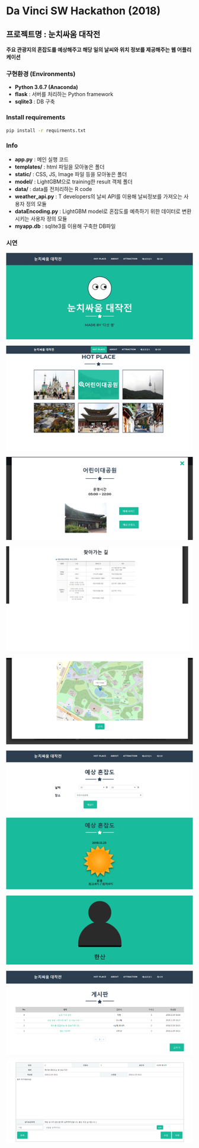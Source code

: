 

# Da Vinci SW Hackathon (2018)



## 프로젝트명 : 눈치싸움 대작전

**주요 관광지의 혼잡도를 예상해주고 해당 일의 날씨와 위치 정보를 제공해주는 웹 어플리케이션**



### 구현환경 (Environments)

- **Python 3.6.7 (Anaconda)**
- **flask** : 서버를 처리하는 Python framework
- **sqlite3** : DB 구축



### Install requirements

```cmd
pip install -r requirments.txt
```



### Info

- **app.py** : 메인 실행 코드
- **templates/** : html 파일을 모아놓은 폴더
- **static/** : CSS, JS, Image 파일 등을 모아놓은 폴더
- **model/** : LightGBM으로 training한 result 객체 폴더
- **data/** : data를 전처리하는 R code
- **weather_api.py** : T developers의 날씨 API를 이용해 날씨정보를 가져오는 사용자 정의 모듈
- **dataEncoding.py** : LightGBM model로 혼잡도를 예측하기 위한 데이터로 변환시키는 사용자 정의 모듈
- **myapp.db** : sqlite3를 이용해 구축한 DB파일



### 시연

![image](image/demo1.png)

![image](image/demo2.png)

![image](image/demo3.png)

![image](image/demo4.png)

![image](image/demo5.png)

![image](image/demo6.png)

![image](image/demo7.png)

![image](image/demo8.png)

![image](image/demo9.png)

![image](image/demo10.png)